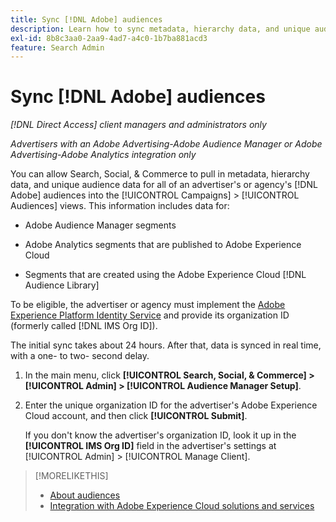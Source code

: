 ```yaml
---
title: Sync [!DNL Adobe] audiences
description: Learn how to sync metadata, hierarchy data, and unique audience data for your [!DNL Adobe] audiences.
exl-id: 8b8c3aa0-2aa9-4ad7-a4c0-1b7ba881acd3
feature: Search Admin
---
```

# Sync [!DNL Adobe] audiences

*[!DNL Direct Access] client managers and administrators only*

*Advertisers with an Adobe Advertising-Adobe Audience Manager or Adobe Advertising-Adobe Analytics integration only*

You can allow Search, Social, & Commerce to pull in metadata, hierarchy data, and unique audience data for all of an advertiser's or agency's [!DNL Adobe] audiences into the [!UICONTROL Campaigns] > [!UICONTROL Audiences] views. This information includes data for:

* Adobe Audience Manager segments

* Adobe Analytics segments that are published to Adobe Experience Cloud

* Segments that are created using the Adobe Experience Cloud [!DNL Audience Library]

To be eligible, the advertiser or agency must implement the [Adobe Experience Platform Identity Service](https://experienceleague.adobe.com/docs/id-service/using/home.html) and provide its organization ID (formerly called [!DNL IMS Org ID]).

The initial sync takes about 24 hours. After that, data is synced in real time, with a one- to two- second delay.

1. In the main menu, click **[!UICONTROL Search, Social, & Commerce] > [!UICONTROL Admin] > [!UICONTROL Audience Manager Setup]**.

1. Enter the unique organization ID for the advertiser's Adobe Experience Cloud account, and then click **[!UICONTROL Submit]**.

   If you don't know the advertiser's organization ID, look it up in the **[!UICONTROL IMS Org ID]** field in the advertiser's settings at [!UICONTROL Admin] > [!UICONTROL Manage Client].

>[!MORELIKETHIS]
>
>* [About audiences](/help/search-social-commerce/campaign-management/campaigns/audience-about.md)
>* [Integration with Adobe Experience Cloud solutions and services](/help/search-social-commerce/introduction/integrations.md)
